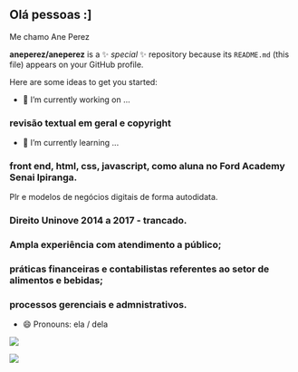 ## Olá pessoas :]
Me chamo Ane Perez

**aneperez/aneperez** is a ✨ _special_ ✨ repository because its `README.md` (this file) appears on your GitHub profile.

Here are some ideas to get you started:

- 🔭 I’m currently working on ...


### revisão textual em geral e copyright
- 🌱 I’m currently learning ...
 ### front end, html, css, javascript, como aluna no Ford Academy Senai Ipiranga.
Plr e modelos de negócios digitais de forma autodidata.


### Direito Uninove 2014 a 2017 - trancado.
### Ampla experiência com atendimento a público;
### práticas financeiras e contabilistas referentes ao setor de alimentos e bebidas;
### processos gerenciais e admnistrativos.


- 😄 Pronouns: ela / dela

<a href = "mailto:fenix_lousyane@outlook.com"><img src="https://img.shields.io/badge/-outlook-%23333?style=for-the-badge&logo=gmail&logoColor=white" target="_blank"></a>



![](https://tenor.com/pt-BR/view/fox-gif-25805627)


